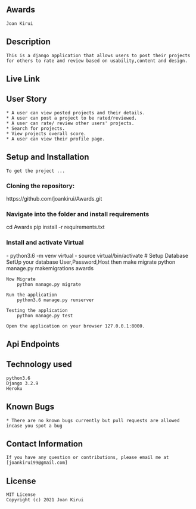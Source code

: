 ## Awards
    Joan Kirui

## Description
    This is a django application that allows users to post their projects for others to rate and review based on usability,content and design.

## Live Link

## User Story
    * A user can view posted projects and their details.
    * A user can post a project to be rated/reviewed.
    * A user can rate/ review other users' projects.
    * Search for projects.
    * View projects overall score.
    * A user can view their profile page.

## Setup and Installation
    To get the project ...

<h3>Cloning the repository:</h3>
    https://github.com/joankirui/Awards.git

<h3>Navigate into the folder and install requirements</h3>
    cd Awards pip install -r requirements.txt

<h3>Install and activate Virtual</h3>
    - python3.6 -m venv virtual 
    - source virtual/bin/activate  
# Setup Database 
    SetUp your database User,Password,Host then make migrate
        python manage.py makemigrations awards

    Now Migrate 
        python manage.py migrate 

    Run the application
        python3.6 manage.py runserver

    Testing the application
        python manage.py test

    Open the application on your browser 127.0.0.1:8000.

## Api Endpoints



## Technology used
    python3.6
    Django 3.2.9
    Heroku

## Known Bugs
    * There are no known bugs currently but pull requests are allowed incase you spot a bug

## Contact Information
    If you have any question or contributions, please email me at [joankirui99@gmail.com]

## License
    MIT License
    Copyright (c) 2021 Joan Kirui


